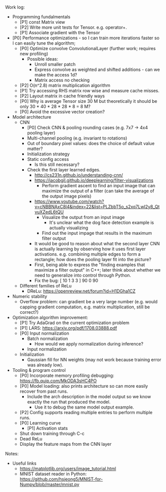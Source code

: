 Work log:

* Programming fundalmentals
  * [P1] const Matrix view
  * [P2] Write more unit tests for Tensor. e.g. operator+. 
  * [P1] Associate gradient with the Tensor 
* [P0] Performance optimizations - so I can train more iterations faster so I can easily tune the algorithm;
  * [P0] Optimize convolve ConvolutionalLayer (further work; requires new profiling)
    * Possible ideas:
      * Unroll smaller patch 
      * Express convolve as weighted and shifted additions - can we make the access 1d?
      * Matrix access no checking 
  * [P2] O(n^2.8) matrix multiplication algorithm
  * [P1] Try accessing RHS matrix row wise and measure cache misses. 
  * [P2] Layout matrix in cache friendly ways
  * [P0] Why is average Tensor size 30 M but theoretically it should be only 30 * 40 * 28 * 28 * 8 = 8 M?
  * [P0] Avoid the excessive vector creation?
* Model architecture
  * CNN 
    * [P0] Check CNN & pooling rounding cases (e.g. 7x7 -> 4x4 pooling layer)
    * Multi-channel pooling (e.g. invariant to rotations)
    * Out of boundary pixel values: does the choice of default value matter?
    * Initialization strategy
    * Static config access
      * Is this still necessary?
    * Check the first layer learned edges.
      * http://cs231n.github.io/understanding-cnn/
      * https://jacobgil.github.io/deeplearning/filter-visualizations
        * Perform gradient ascent to find an input image that can maximize the output of a filter (can take the average of the output image pixels)
      * https://www.youtube.com/watch?v=cNBBNAxC8l4&index=22&list=PLZbbT5o_s2xq7LwI2y8_QtvuXZedL6tQU
        * Visualize the output from an input image
          * It's unclear what the dog face detection example is actually visualizing
        * Find out the input impage that results in the maximum filter output
      * It would be good to reason about what the second layer CNN is actually learning by observing how it uses first layer activations. e.g. combining multiple edges to form a rectangle; how does the pooling layer fit into the picture?
      * First, being able to express the "finding examples that maximize a filter output" in C++; later think about whether we need to generalize into control through Python. 
      * Fix the bug: [ 10 1 3 3 ] 90 0 90
  * Different families of ReLu
    * DReLu: https://openreview.net/forum?id=H1DGha1CZ
* Numeric stability
  * Overflow problem: can gradient be a very large number (e.g. would capping gradient computation, e.g. matrix multiplication, still be correct?)
* Optimization algorithm improvement:
  * [P1] Try AdaGrad on the current optimization problem 
  * [P1] LARS: https://arxiv.org/pdf/1708.03888.pdf
  * [P0] Input normalization
    * Batch normalization
      * How would we apply normalization during inference? 
    * Input normalization
  * Initialization
    * Gaussian fill for NN weights (may not work because training error was already low).
* Tooling & program control
  * [P0] Incorporate memory profiling debugging: https://fb.quip.com/MkODA3sHC4PO
  * [P0] Model loading: also prints architecture so can more easily recover from past runs.
    * Include the arch description in the model output so we know exactly the run that produced the model. 
      * Use it to debug the same model output example.
  * [P2] Config supports reading multiple entries to perform multiple runs.
  * [P0] Learning curve
    * [P1] Activation stats 
  * Shut down training through C-c
  * Dead ReLu
  * Display the feature maps from the CNN layer

Notes:
  * Useful links
    * https://matplotlib.org/users/image_tutorial.html
    * MNIST dataset reader in Python: https://github.com/hsjeong5/MNIST-for-Numpy/blob/master/mnist.py
